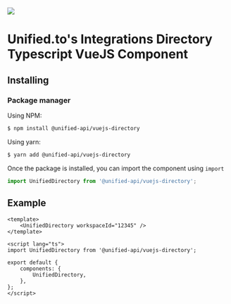 <h1>
    <a href="https://unified.to"><img src="https://unified.to/images/logo.png" /></a>
</h1>

# Unified.to's Integrations Directory Typescript VueJS Component

## Installing

### Package manager

Using NPM:

```bash
$ npm install @unified-api/vuejs-directory
```

Using yarn:

```bash
$ yarn add @unified-api/vuejs-directory
```

Once the package is installed, you can import the component using `import`

```ts
import UnifiedDirectory from '@unified-api/vuejs-directory';
```

## Example

```vue
<template>
    <UnifiedDirectory workspaceId="12345" />
</template>

<script lang="ts">
import UnifiedDirectory from '@unified-api/vuejs-directory';

export default {
    components: {
        UnifiedDirectory,
    },
};
</script>
```
